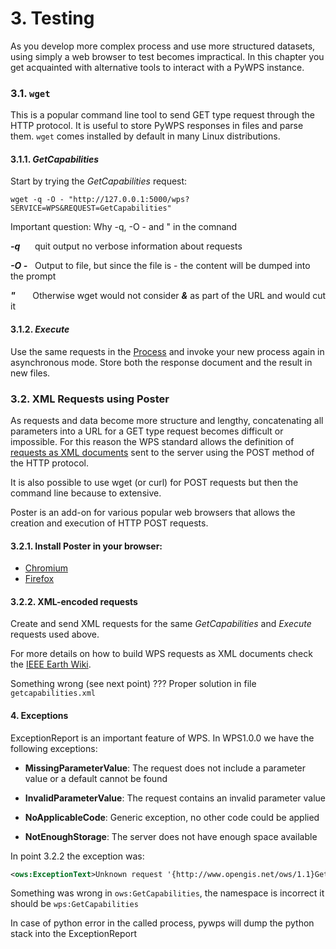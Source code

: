 # 3. Testing

As you develop more complex process and use more structured datasets, using
simply a web browser to test becomes impractical. In this chapter you get
acquainted with alternative tools to interact with a PyWPS instance.

### 3.1. `wget` 

This is a popular command line tool to send GET type request through the HTTP
protocol. It is useful to store PyWPS responses in files and parse them. `wget`
comes installed by default in many Linux distributions.

#### 3.1.1. *GetCapabilities*

Start by trying the *GetCapabilities* request:

```
wget -q -O - "http://127.0.0.1:5000/wps?SERVICE=WPS&REQUEST=GetCapabilities"  
```

Important question: Why -q, -O -  and " in the comnand  

***-q*** &nbsp;&nbsp;&nbsp;&nbsp; quit output no verbose information about requests

***-O -*** &nbsp; Output to file, but since the file is - the content will be dumped into the prompt   

***"*** &nbsp;&nbsp;&nbsp;&nbsp;&nbsp; Otherwise wget would not consider ***&*** as part of the URL and would cut it

#### 3.1.2. *Execute*

Use the same requests in the [Process](02-Process.md) and invoke your new
process again in asynchronous mode. Store both the response document and the
result in new files.

### 3.2. XML Requests using Poster

As requests and data become more structure and lengthy, concatenating all
parameters into a URL for a GET type request becomes difficult or impossible.
For this reason the WPS standard allows the definition of [requests as XML
documents](http://geoprocessing.info/wpsdoc/1x0ExecutePOST) sent to the server
using the POST method of the HTTP protocol.

It is also possible to use wget (or curl) for POST requests but then the command line because to extensive. 

Poster is an add-on for various popular web browsers that allows the creation
and execution of HTTP POST requests. 

#### 3.2.1. Install Poster in your browser: 

 - [Chromium](https://chrome.google.com/webstore/detail/chrome-poster/cdjfedloinmbppobahmonnjigpmlajcd)
 - [Firefox](https://addons.mozilla.org/en-US/firefox/addon/poster/)

#### 3.2.2. XML-encoded requests

Create and send XML requests for the same *GetCapabilities* and *Execute*
requests used above.  

For more details on how to build WPS requests as XML documents check the [IEEE
Earth
Wiki](http://wiki.ieee-earth.org/Documents/GEOSS_Tutorials/GEOSS_Provider_Tutorials/Web_Processing_Service_Tutorial_for_GEOSS_Providers/Section_2%3a_Introduction_to_WPS).

Something wrong (see next point) ??? Proper solution in file `getcapabilities.xml`     


#### 4. Exceptions

ExceptionReport is an important feature of WPS. In WPS1.0.0 we have the following exceptions:

- **MissingParameterValue**: The request does not include a parameter value or a default cannot be found

- **InvalidParameterValue**: The request contains an invalid parameter value

- **NoApplicableCode**: Generic exception, no other code could be applied

- **NotEnoughStorage**: The server does not have enough space available

In point 3.2.2 the exception was:

```xml
<ows:ExceptionText>Unknown request '{http://www.opengis.net/ows/1.1}GetCapabilities'</ows:ExceptionText>
```

Something was wrong in `ows:GetCapabilities`, the namespace is incorrect it should be `wps:GetCapabilities` 

In case of python error in the called process, pywps will dump the python stack into the ExceptionReport